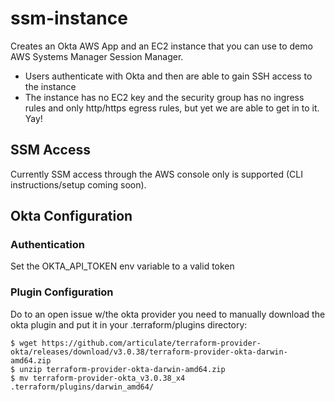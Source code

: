 # ssm-instance

Creates an Okta AWS App and an EC2 instance that you can use to demo AWS Systems Manager Session Manager.

* Users authenticate with Okta and then are able to gain SSH access to the instance
* The instance has no EC2 key and the security group has no ingress rules and only http/https egress rules, but yet we are able to get in to it. Yay!

## SSM Access

Currently SSM access through the AWS console only is supported (CLI instructions/setup coming soon).

## Okta Configuration

### Authentication

Set the OKTA_API_TOKEN env variable to a valid token

### Plugin Configuration
Do to an open issue w/the okta provider you need to manually download the okta plugin and put it in your .terraform/plugins directory:

    $ wget https://github.com/articulate/terraform-provider-okta/releases/download/v3.0.38/terraform-provider-okta-darwin-amd64.zip
    $ unzip terraform-provider-okta-darwin-amd64.zip
    $ mv terraform-provider-okta_v3.0.38_x4 .terraform/plugins/darwin_amd64/


